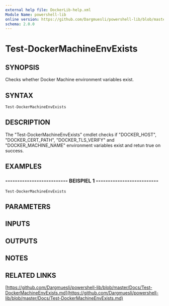 ```yaml
---
external help file: DockerLib-help.xml
Module Name: powershell-lib
online version: https://github.com/Dargmuesli/powershell-lib/blob/master/Docs/Test-DockerMachineEnvExists.md
schema: 2.0.0
---
```


# Test-DockerMachineEnvExists

## SYNOPSIS
Checks whether Docker Machine environment variables exist.

## SYNTAX

```
Test-DockerMachineEnvExists
```

## DESCRIPTION
The "Test-DockerMachineEnvExists" cmdlet checks if "DOCKER_HOST", "DOCKER_CERT_PATH", "DOCKER_TLS_VERIFY" and "DOCKER_MACHINE_NAME" environment variables exist and retun true on success.

## EXAMPLES

### -------------------------- BEISPIEL 1 --------------------------
```
Test-DockerMachineEnvExists
```

## PARAMETERS

## INPUTS

## OUTPUTS

## NOTES

## RELATED LINKS

[https://github.com/Dargmuesli/powershell-lib/blob/master/Docs/Test-DockerMachineEnvExists.md](https://github.com/Dargmuesli/powershell-lib/blob/master/Docs/Test-DockerMachineEnvExists.md)

